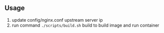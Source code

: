 ## Usage  
1. update config/nginx.conf upstream server ip  
2. run command `./scripts/build.sh` build to build image and run container  

